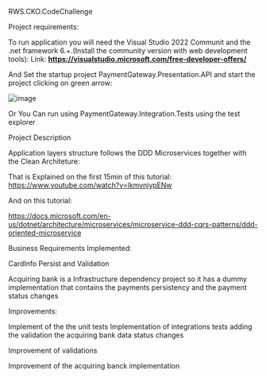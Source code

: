 RWS.CKO.CodeChallenge

Project requirements:

To run application you will need the Visual Studio 2022 Communit and the .net framework 6.+.(Install the community version with web development tools):
Link:
****https://visualstudio.microsoft.com/free-developer-offers/****

And
Set the startup project PaymentGateway.Presentation.API and start the project clicking on green arrow:

![image](https://user-images.githubusercontent.com/4457435/162650623-84fbdc0e-9e6f-4f3c-bb96-6ffb3cc2901a.png)

Or
You Can run using PaymentGateway.Integration.Tests using the test explorer


Project Description

Application layers structure follows the DDD Microservices together with the Clean Architeture:

That is Explained on the first 15min of this tutorial:
https://www.youtube.com/watch?v=lkmvnjypENw

And on this tutorial:

https://docs.microsoft.com/en-us/dotnet/architecture/microservices/microservice-ddd-cqrs-patterns/ddd-oriented-microservice


Business Requirements Implemented:

CardInfo Persist and Validation

Acquiring bank is a Infrastructure dependency project so it has a dummy implementation that contains the payments persistency and the payment status changes

Improvements:

Implement of the the unit tests 
Implementation of integrations tests adding the validation the acquiring bank data status changes

Improvement of validations

Improvement of the acquiring banck implementation



  
